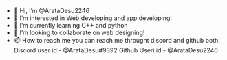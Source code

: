- 👋 Hi, I’m @ArataDesu2246
- 👀 I’m interested in Web developing and app developing!
- 🌱 I’m currently learning C++ and python
- 💞️ I’m looking to collaborate on web designing!
- 📫 How to reach me you can reach me throught discord and github both! 
 Discord user id:- @ArataDesu#9392
 Github Useri id:- @ArataDesu2246

<!---
ArataDesu2246/ArataDesu2246 is a ✨ special ✨ repository because its `README.md` (this file) appears on your GitHub profile.
You can click the Preview link to take a look at your changes.
--->
